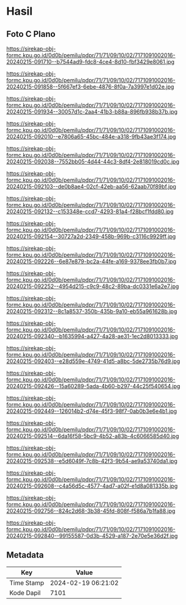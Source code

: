 # Hasil

## Foto C Plano

https://sirekap-obj-formc.kpu.go.id/0d0b/pemilu/pdpr/71/71/09/10/02/7171091002016-20240215-091710--b7544ad9-fdc8-4ce4-8d10-fbf3429e8061.jpg

https://sirekap-obj-formc.kpu.go.id/0d0b/pemilu/pdpr/71/71/09/10/02/7171091002016-20240215-091858--5f667ef3-6ebe-4876-8f0a-7a3997e1d02e.jpg

https://sirekap-obj-formc.kpu.go.id/0d0b/pemilu/pdpr/71/71/09/10/02/7171091002016-20240215-091934--30057d1c-2aa4-41b3-b88a-896fb938b37b.jpg

https://sirekap-obj-formc.kpu.go.id/0d0b/pemilu/pdpr/71/71/09/10/02/7171091002016-20240215-092010--e7806a65-45bc-484e-a318-9fb43ae3f174.jpg

https://sirekap-obj-formc.kpu.go.id/0d0b/pemilu/pdpr/71/71/09/10/02/7171091002016-20240215-092038--7552bb05-4d44-44c3-8df4-2e818019cd0c.jpg

https://sirekap-obj-formc.kpu.go.id/0d0b/pemilu/pdpr/71/71/09/10/02/7171091002016-20240215-092103--de0b8ae4-02cf-42eb-aa56-62aab70f89bf.jpg

https://sirekap-obj-formc.kpu.go.id/0d0b/pemilu/pdpr/71/71/09/10/02/7171091002016-20240215-092132--c153348e-ccd7-4293-81a4-f28bcf1fdd80.jpg

https://sirekap-obj-formc.kpu.go.id/0d0b/pemilu/pdpr/71/71/09/10/02/7171091002016-20240215-092154--30727a2d-2349-458b-969b-c3116c9929ff.jpg

https://sirekap-obj-formc.kpu.go.id/0d0b/pemilu/pdpr/71/71/09/10/02/7171091002016-20240215-092226--6e87e879-bc2a-44fe-a169-9378ee3fb0b7.jpg

https://sirekap-obj-formc.kpu.go.id/0d0b/pemilu/pdpr/71/71/09/10/02/7171091002016-20240215-092252--4954d215-c9c9-48c2-89ba-dc0331e6a2e7.jpg

https://sirekap-obj-formc.kpu.go.id/0d0b/pemilu/pdpr/71/71/09/10/02/7171091002016-20240215-092312--8c1a8537-350b-435b-9a10-eb55a961628b.jpg

https://sirekap-obj-formc.kpu.go.id/0d0b/pemilu/pdpr/71/71/09/10/02/7171091002016-20240215-092340--b1635994-a427-4a28-ae31-1ec2d8013333.jpg

https://sirekap-obj-formc.kpu.go.id/0d0b/pemilu/pdpr/71/71/09/10/02/7171091002016-20240215-092403--e28d559e-4749-41d5-a8bc-5de2735b76d9.jpg

https://sirekap-obj-formc.kpu.go.id/0d0b/pemilu/pdpr/71/71/09/10/02/7171091002016-20240215-092426--15a60289-5ada-4b60-b297-44c25f540654.jpg

https://sirekap-obj-formc.kpu.go.id/0d0b/pemilu/pdpr/71/71/09/10/02/7171091002016-20240215-092449--126014b2-d74e-45f3-98f7-0ab0b3e6e4b1.jpg

https://sirekap-obj-formc.kpu.go.id/0d0b/pemilu/pdpr/71/71/09/10/02/7171091002016-20240215-092514--6da16f58-5bc9-4b52-a83b-4c6066585d40.jpg

https://sirekap-obj-formc.kpu.go.id/0d0b/pemilu/pdpr/71/71/09/10/02/7171091002016-20240215-092538--e5d6049f-7c8b-42f3-9b54-ae9a53740da1.jpg

https://sirekap-obj-formc.kpu.go.id/0d0b/pemilu/pdpr/71/71/09/10/02/7171091002016-20240215-092608--c4a56d5c-4577-4ad7-a02f-e1d8a081335b.jpg

https://sirekap-obj-formc.kpu.go.id/0d0b/pemilu/pdpr/71/71/09/10/02/7171091002016-20240215-092756--824c2d68-3b38-45fd-808f-f586a7b1fa88.jpg

https://sirekap-obj-formc.kpu.go.id/0d0b/pemilu/pdpr/71/71/09/10/02/7171091002016-20240215-092840--99155587-0d3b-4529-a187-2e70e5e36d2f.jpg


## Metadata

| Key        | Value               |
| ---------- | ------------------- |
| Time Stamp | 2024-02-19 06:21:02 |
| Kode Dapil | 7101                |



